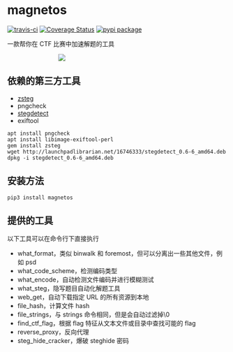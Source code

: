 # magnetos

[![travis-ci](https://travis-ci.org/restran/magnetos.svg?branch=master)](https://travis-ci.org/restran/magnetos) [![Coverage Status](https://coveralls.io/repos/github/restran/magnetos/badge.svg?branch=master)](https://coveralls.io/github/restran/magnetos?branch=master) [![pypi package](https://img.shields.io/pypi/v/magnetos.svg)](https://pypi.python.org/pypi/magnetos/)

一款帮你在 CTF 比赛中加速解题的工具

<div style="max-width: 270px; margin: 0 auto; ">
<img src="docs/icon/magnetos.png" style="margin: 0 auto; max-width: 270px; display: block;">
</div>



## 依赖的第三方工具

- [zsteg](https://github.com/zed-0xff/zsteg)
- pngcheck
- [stegdetect](https://github.com/abeluck/stegdetect) 
- exiftool

```
apt install pngcheck
apt install libimage-exiftool-perl
gem install zsteg
wget http://launchpadlibrarian.net/16746333/stegdetect_0.6-6_amd64.deb
dpkg -i stegdetect_0.6-6_amd64.deb
```

## 安装方法

    pip3 install magnetos

## 提供的工具

以下工具可以在命令行下直接执行

- what_format，类似 binwalk 和 foremost，但可以分离出一些其他文件，例如 psd
- what_code_scheme，检测编码类型
- what_encode，自动检测文件编码并进行模糊测试
- what_steg，隐写题目自动化解题工具
- web_get，自动下载指定 URL 的所有资源到本地
- file_hash，计算文件 hash
- file_strings，与 strings 命令相同，但是会自动过滤掉\0
- find_ctf_flag，根据 flag 特征从文本文件或目录中查找可能的 flag
- reverse_proxy，反向代理
- steg_hide_cracker，爆破 steghide 密码
